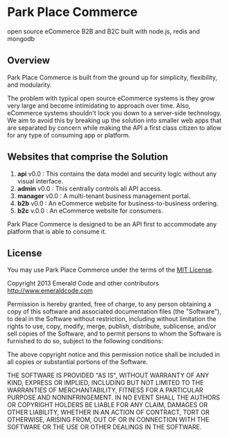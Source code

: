 # Park Place Commerce
open source eCommerce B2B and B2C built with node.js, redis and mongodb
## Overview
Park Place Commerce is built from the ground up for simplicity, flexibility, and modularity. 

The problem with typical open source eCommerce systems is they grow very large and become intimidating to approach over time. Also, eCommerce systems shouldn't lock you down to a server-side technology. We aim to avoid this by breaking up the solution into smaller web apps that are separated by concern while making the API a first class citizen to allow for any type of consuming app or platform.

## Websites that comprise the Solution
  1. **api** v0.0 : This contains the data model and security logic without any visual interface.
  2. **admin** v0.0 : This centrally controls all API access.
  3. **manager** v0.0 : A multi-tenant business management portal.
  4. **b2b** v0.0 : An eCommerce website for business-to-business ordering.
  5. **b2c** v.0.0 : An eCommerce website for consumers.

Park Place Commerce is designed to be an API first to accommodate any platform that is able to consume it.

## License
You may use Park Place Commerce under the terms of the [MIT License](http://en.wikipedia.org/wiki/MIT_License).

Copyright 2013 Emerald Code and other contributors
http://www.emeraldcode.com

Permission is hereby granted, free of charge, to any person obtaining
a copy of this software and associated documentation files (the
"Software"), to deal in the Software without restriction, including
without limitation the rights to use, copy, modify, merge, publish,
distribute, sublicense, and/or sell copies of the Software, and to
permit persons to whom the Software is furnished to do so, subject to
the following conditions:

The above copyright notice and this permission notice shall be
included in all copies or substantial portions of the Software.

THE SOFTWARE IS PROVIDED "AS IS", WITHOUT WARRANTY OF ANY KIND,
EXPRESS OR IMPLIED, INCLUDING BUT NOT LIMITED TO THE WARRANTIES OF
MERCHANTABILITY, FITNESS FOR A PARTICULAR PURPOSE AND
NONINFRINGEMENT. IN NO EVENT SHALL THE AUTHORS OR COPYRIGHT HOLDERS BE
LIABLE FOR ANY CLAIM, DAMAGES OR OTHER LIABILITY, WHETHER IN AN ACTION
OF CONTRACT, TORT OR OTHERWISE, ARISING FROM, OUT OF OR IN CONNECTION
WITH THE SOFTWARE OR THE USE OR OTHER DEALINGS IN THE SOFTWARE.
